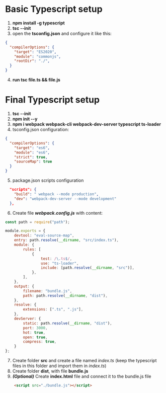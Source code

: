 # Basic Typescript setup

1. **npm install -g typescript**
2. **tsc --init**
3. open the **tsconfig.json** and configure it like this:
```json
{
  "compilerOptions": {
    "target": "ES2020",
    "module": "commonjs",
    "rootDir": "./",  
  }
}
```
4. **run tsc file.ts && file.js**


# Final Typescript setup

1. **tsc --init**
2. **npm init --y**
3. **npm i webpack webpack-cli webpack-dev-server typescript ts-loader**
4. tsconfig.json configuration:
```json
{
  "compilerOptions": {
    "target": "es6",
    "module": "es6",
    "strict": true,
    "sourceMap": true
  }
}
```
5. package.json scripts configuration
```json
  "scripts": {
    "build": " webpack --mode production",
    "dev": "webpack-dev-server --mode development"
  },
```
6. Create file ***webpack.config.js*** with content:
```javascript
const path = require("path");

module.exports = {
    devtool: "eval-source-map",
    entry: path.resolve(__dirname, "src/index.ts"),
    module: {
        rules: [
            {
                test: /\.ts$/,
                use: "ts-loader",
                include: [path.resolve(__dirname, "src")],
            },
        ],
    },
    output: {
        filename: "bundle.js",
        path: path.resolve(__dirname, "dist"),
    },
    resolve: {
        extensions: [".ts", ".js"],
    },
    devServer: {
        static: path.resolve(__dirname, "dist"),
        port: 3000,
        hot: true,
        open: true,
        compress: true,
    }
};
```
7. Create folder **src** and create a file named *index.ts* (keep the typescript files in this folder and import them in *index.ts*)
8. Create folder **dist**, with file **bundle.js**
9. ***(Optional)*** Create **index.html** file and connect it to the bundle.js file
```html
    <script src="./bundle.js"></script>
```
